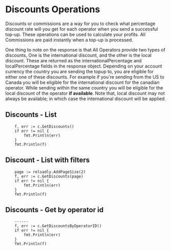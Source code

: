 # Discounts Operations

Discounts or commissions are a way for you to check what percentage discount rate will you get for each operator when
you send a successful top-up. These operations can be used to calculate your profits. All Commissions are paid instantly
when a top-up is processed.

One thing to note on the response is that All Operators provide two types of discounts, One is the international
discount, and the other is the local discount. These are returned as the internationalPercentage and localPercentage
fields in the response object. Depending on your account currency the country you are sending the topup to, you are
eligible for either one of these discounts. For example if you're sending from the US to Canada you will be eligible for
the international discount for the canadian operator. While sending within the same country you will be eligible for the
local discount of the operator **if available**. Note that, local discount may not always be available; in which case
the international discount will be applied.

## Discounts - List

```golang
    f, err := c.GetDiscounts()
    if err != nil {
        fmt.Println(err)
    }
    fmt.Println(f)
```

## Discount - List with filters

```golang
    page := reloadly.AddPageSize(2)
    f, err := c.GetDiscounts(page)
    if err != nil {
        fmt.Println(err)
    }
    fmt.Println(f)
```  

## Discounts - Get by operator id

```golang
    ------
    f, err := c.GetDiscountsByOperatorID()
    if err != nil {
        fmt.Println(err)
    }
    fmt.Println(f)
```